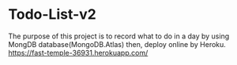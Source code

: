 # Todo-List-v2
The purpose of this project is to record what to do in a day by using MongDB database(MongoDB.Atlas) then, deploy online by Heroku. https://fast-temple-36931.herokuapp.com/
